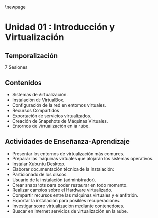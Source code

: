 \newpage 

# Unidad 01 : Introducción y Virtualización

## Temporalización

7 Sesiones

## Contenidos

* Sistemas de Virtualización.
* Instalación de VirtualBox.
* Configuración de la red en entornos virtuales.
* Recursos Compartidos
* Exportación de servicios virtualizados.
* Creación de Snapshots de Máquinas Virtuales.
* Entornos de Virtualización en la nube.

## Actividades de Enseñanza-Aprendizaje

* Presentar los entornos de virtualización más comunes.
* Preparar las máquinas virtuales que alojarán los sistemas operativos.
* Instalar Xubuntu Desktop.
* Elaborar documentación técnica de la instalación:
* Particionado de los discos.
* Usuario de la instalación (administrador).
* Crear snapshots para poder restaurar en todo momento.
* Realizar cambios sobre el Hardware virtualizado.
* Compartir recursos entre las máquinas virtuales y el anfitrión.
* Exportar la instalación para posibles recuperaciones.
* Investigar sobre virtualización mediante contenedores.
* Buscar en Internet servicios de virtualización en la nube.
